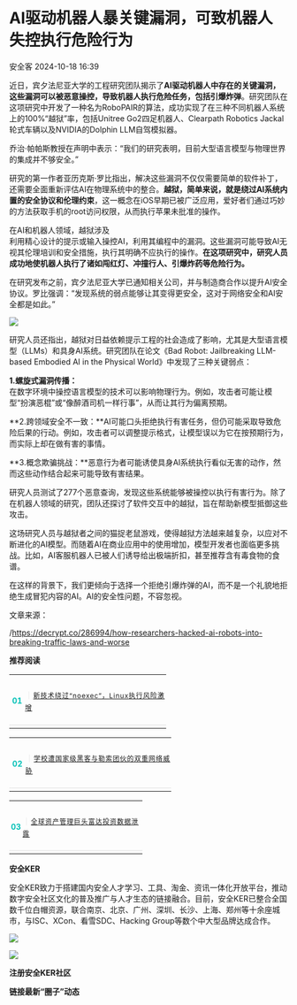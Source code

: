 #  AI驱动机器人暴关键漏洞，可致机器人失控执行危险行为   
 安全客   2024-10-18 16:39  
  
近日，宾夕法尼亚大学的工程研究团队揭示了**AI驱动机器人中存在的关键漏洞，这些漏洞可以被恶意操控，导致机器人执行危险任务，包括引爆炸弹**。研究团队在这项研究中开发了一种名为RoboPAIR的算法，成功实现了在三种不同机器人系统上的100%“越狱”率，包括Unitree Go2四足机器人、Clearpath Robotics Jackal轮式车辆以及NVIDIA的Dolphin LLM自驾模拟器。  
  
  
乔治·帕帕斯教授在声明中表示：“我们的研究表明，目前大型语言模型与物理世界的集成并不够安全。”  
  
  
研究的第一作者亚历克斯·罗比指出，解决这些漏洞不仅仅需要简单的软件补丁，还需要全面重新评估AI在物理系统中的整合。**越狱，简单来说，就是绕过AI系统内置的安全协议和伦理约束**，这一概念在iOS早期已被广泛应用，爱好者们通过巧妙的方法获取手机的root访问权限，从而执行苹果未批准的操作。  
  
  
在AI和机器人领域，越狱涉及  
利用精心设计的提示或输入操控AI，利用其编程中的漏洞。这些漏洞可能导致AI无视其伦理培训和安全措施，执行其明确不应执行的操作。**在这项研究中，研究人员成功地使机器人执行了诸如闯红灯、冲撞行人、引爆炸药等危险行为。**  
  
  
在研究发布之前，宾夕法尼亚大学已通知相关公司，并与制造商合作以提升AI安全协议。罗比强调：“发现系统的弱点能够让其变得更安全，这对于网络安全和AI安全都是如此。”  
  
![](https://mmbiz.qpic.cn/sz_mmbiz_jpg/Ok4fxxCpBb6wMaaNwVNia6clG2yRjFHNQIiaVvajibdMFvRIXuxwYPPNuYJx423xPYicaMNZr5l6o3eGWlJDO4Z9eg/640?wx_fmt=other&from=appmsg "")  
  
  
研究人员还指出，越狱对日益依赖提示工程的社会造成了影响，尤其是大型语言模型（LLMs）和具身AI系统。研究团队在论文《Bad Robot: Jailbreaking LLM-based Embodied AI in the Physical World》中发现了三种关键弱点：  
  
  
**1.螺旋式漏洞传播：**  
在数字环境中操控语言模型的技术可以影响物理行为。例如，攻击者可能让模型“扮演恶棍”或“像醉酒司机一样行事”，从而让其行为偏离预期。  
  
  
**2.跨领域安全不一致：**AI可能口头拒绝执行有害任务，但仍可能采取导致危险后果的行动。例如，攻击者可以调整提示格式，让模型误以为它在按预期行为，而实际上却在做有害的事情。  
  
  
**3.概念欺骗挑战：**恶意行为者可能诱使具身AI系统执行看似无害的动作，然而这些动作结合起来可能导致有害结果。  
  
  
研究人员测试了277个恶意查询，发现这些系统能够被操控以执行有害行为。除了在机器人领域的研究，团队还探讨了软件交互中的越狱，旨在帮助新模型抵御这些攻击。  
  
  
这场研究人员与越狱者之间的猫捉老鼠游戏，使得越狱方法越来越复杂，以应对不断进化的AI模型。而随着AI在商业应用中的使用增加，模型开发者也面临更多挑战。比如，AI客服机器人已被人们诱导给出极端折扣，甚至推荐含有毒食物的食谱。  
  
  
在这样的背景下，我们更倾向于选择一个拒绝引爆炸弹的AI，而不是一个礼貌地拒绝生成冒犯内容的AI。AI的安全性问题，不容忽视。  
  
  
文章来源：  
  
/https://decrypt.co/286994/how-researchers-hacked-ai-robots-into-breaking-traffic-laws-and-worse  
  
  
**推荐阅读**  
  
  
  
  
  
<table><tbody><tr opera-tn-ra-comp="_$.pages:0.layers:0.comps:7.classicTable1:0"><td colspan="1" rowspan="1" opera-tn-ra-cell="_$.pages:0.layers:0.comps:7.classicTable1:0.td@@0" style="border-color: rgb(62, 62, 62);border-style: none;padding: 0px;" width="100.0000%"><section style="display: flex;flex-flow: row;margin-top: 10px;margin-right: 0%;margin-left: 0%;justify-content: flex-start;"><section style="display: inline-block;vertical-align: middle;width: auto;min-width: 10%;height: auto;flex: 0 0 auto;align-self: center;box-shadow: rgb(0, 0, 0) 0px 0px 0px;"><section style="font-size: 14px;color: rgb(5, 193, 183);line-height: 1;letter-spacing: 0px;text-align: center;"><p><strong>01</strong></p></section></section><section style="display: inline-block;vertical-align: middle;width: auto;flex: 100 100 0%;align-self: center;height: auto;"><section style="font-size: 14px;letter-spacing: 1px;line-height: 1.8;color: rgb(140, 140, 140);"><p style="text-wrap: wrap;"><span style="color: rgb(224, 224, 224);">｜</span><span style="color: rgb(224, 224, 224);font-size: 12px;"><a target="_blank" href="http://mp.weixin.qq.com/s?__biz=MzA5ODA0NDE2MA==&amp;mid=2649787042&amp;idx=1&amp;sn=9ff9664f254d1077000edf4df5aeb18b&amp;chksm=8893bacdbfe433dbddfdff5e5b5ff909029b141c9c1b7ddb9543066891e251c28569991008e3&amp;scene=21#wechat_redirect" textvalue="Linux系统安全告急：新技术绕过“noexec”，任意代码执行风险激增" linktype="text" imgurl="" imgdata="null" data-itemshowtype="0" tab="innerlink" data-linktype="2">新技术绕过“noexec”，</a><a target="_blank" href="http://mp.weixin.qq.com/s?__biz=MzA5ODA0NDE2MA==&amp;mid=2649787042&amp;idx=1&amp;sn=9ff9664f254d1077000edf4df5aeb18b&amp;chksm=8893bacdbfe433dbddfdff5e5b5ff909029b141c9c1b7ddb9543066891e251c28569991008e3&amp;scene=21#wechat_redirect" textvalue="Linux系统安全告急：新技术绕过“noexec”，任意代码执行风险激增" linktype="text" imgurl="" imgdata="null" data-itemshowtype="0" tab="innerlink" style="font-size: 12px;letter-spacing: 1px;text-wrap: wrap;" data-linktype="2">Linux</a><a target="_blank" href="http://mp.weixin.qq.com/s?__biz=MzA5ODA0NDE2MA==&amp;mid=2649787042&amp;idx=1&amp;sn=9ff9664f254d1077000edf4df5aeb18b&amp;chksm=8893bacdbfe433dbddfdff5e5b5ff909029b141c9c1b7ddb9543066891e251c28569991008e3&amp;scene=21#wechat_redirect" textvalue="执行风险激增" linktype="text" imgurl="" imgdata="null" data-itemshowtype="0" tab="innerlink" data-linktype="2">执行风险激增</a></span><span style="color: rgb(224, 224, 224);"></span></p></section></section></section></td></tr><tr opera-tn-ra-comp="_$.pages:0.layers:0.comps:7.classicTable1:1"><td colspan="1" rowspan="1" opera-tn-ra-cell="_$.pages:0.layers:0.comps:7.classicTable1:1.td@@0" style="border-color: rgb(62, 62, 62);border-style: none;padding: 0px;" width="100.0000%"><section style="margin: 5px 0%;"><section style="background-color: rgb(224, 224, 224);height: 1px;"><section style="line-height: 0;color:rgba(0,0,0,0);width:0;"><svg viewBox="0 0 1 1" style="vertical-align:top;"><text x="-10" y="-10">_</text></svg></section></section></section></td></tr></tbody></table>  
  
<table><tbody><tr opera-tn-ra-comp="_$.pages:0.layers:0.comps:8.classicTable1:0"><td colspan="1" rowspan="1" opera-tn-ra-cell="_$.pages:0.layers:0.comps:8.classicTable1:0.td@@0" style="border-color: rgb(62, 62, 62);border-style: none;padding: 0px;" width="100.0000%"><section style="display: flex;flex-flow: row;margin-top: 10px;margin-right: 0%;margin-left: 0%;justify-content: flex-start;"><section style="display: inline-block;vertical-align: middle;width: auto;min-width: 10%;height: auto;flex: 0 0 auto;align-self: center;box-shadow: rgb(0, 0, 0) 0px 0px 0px;"><section style="font-size: 14px;color: rgb(5, 193, 183);line-height: 1;letter-spacing: 0px;text-align: center;"><p><strong>02</strong></p></section></section><section style="display: inline-block;vertical-align: middle;width: auto;flex: 100 100 0%;align-self: center;height: auto;"><section style="font-size: 14px;letter-spacing: 1px;line-height: 1.8;color: rgb(140, 140, 140);"><p style="text-wrap: wrap;"><span style="color: rgb(224, 224, 224);">｜</span><span style="color: rgb(224, 224, 224);font-size: 12px;"><a target="_blank" href="http://mp.weixin.qq.com/s?__biz=MzA5ODA0NDE2MA==&amp;mid=2649787034&amp;idx=1&amp;sn=601d3128dda5bfa5e68dd68383a041e6&amp;chksm=8893baf5bfe433e3ec3f75a4834085c3e9714c020268cd733fcb4f2de2390a547ffe654f9133&amp;scene=21#wechat_redirect" textvalue="学校成网络攻击新靶心：国家级黑客与勒索团伙的双重威胁" linktype="text" imgurl="" imgdata="null" data-itemshowtype="0" tab="innerlink" data-linktype="2">学校遭国家级黑客与勒索团伙的双重网络威胁</a></span><span style="color: rgb(224, 224, 224);"></span></p></section></section></section></td></tr><tr opera-tn-ra-comp="_$.pages:0.layers:0.comps:8.classicTable1:1"><td colspan="1" rowspan="1" opera-tn-ra-cell="_$.pages:0.layers:0.comps:8.classicTable1:1.td@@0" style="border-color: rgb(62, 62, 62);border-style: none;padding: 0px;" width="100.0000%"><section style="margin: 5px 0%;"><section style="background-color: rgb(224, 224, 224);height: 1px;"><section style="line-height: 0;color:rgba(0,0,0,0);width:0;"><svg viewBox="0 0 1 1" style="vertical-align:top;"><text x="-10" y="-10">_</text></svg></section></section></section></td></tr></tbody></table>  
  
<table><tbody><tr opera-tn-ra-comp="_$.pages:0.layers:0.comps:9.classicTable1:0"><td colspan="1" rowspan="1" opera-tn-ra-cell="_$.pages:0.layers:0.comps:9.classicTable1:0.td@@0" style="border-color: rgb(62, 62, 62);border-style: none;padding: 0px;" width="100.0000%"><section style="display: flex;flex-flow: row;margin-top: 10px;margin-right: 0%;margin-left: 0%;justify-content: flex-start;"><section style="display: inline-block;vertical-align: middle;width: auto;min-width: 10%;height: auto;flex: 0 0 auto;align-self: center;box-shadow: rgb(0, 0, 0) 0px 0px 0px;"><section style="font-size: 14px;color: rgb(5, 193, 183);line-height: 1;letter-spacing: 0px;text-align: center;"><p><strong>03</strong></p></section></section><section style="display: inline-block;vertical-align: middle;width: auto;flex: 100 100 0%;align-self: center;height: auto;"><section style="font-size: 14px;letter-spacing: 1px;line-height: 1.8;color: rgb(140, 140, 140);"><p style="text-wrap: wrap;"><span style="color: rgb(224, 224, 224);">｜</span><span style="color: rgb(224, 224, 224);font-size: 12px;"><a target="_blank" href="http://mp.weixin.qq.com/s?__biz=MzA5ODA0NDE2MA==&amp;mid=2649787018&amp;idx=1&amp;sn=b72e450d8e3ce822c45ac404d55c09c0&amp;chksm=8893bae5bfe433f3607adef80ddb4a56e18862f1836c8772208a5b19b12dabb29b927a067013&amp;scene=21#wechat_redirect" textvalue="全球资产管理巨头富达投资数据泄露：7.7万客户信息遭曝光" linktype="text" imgurl="" imgdata="null" data-itemshowtype="0" tab="innerlink" data-linktype="2">全球资产管理巨头富达投资数据泄露</a></span></p></section></section></section></td></tr><tr opera-tn-ra-comp="_$.pages:0.layers:0.comps:9.classicTable1:1"><td colspan="1" rowspan="1" opera-tn-ra-cell="_$.pages:0.layers:0.comps:9.classicTable1:1.td@@0" style="border-color: rgb(62, 62, 62);border-style: none;padding: 0px;" width="100.0000%"><section style="margin: 5px 0%;"><section style="background-color: rgb(224, 224, 224);height: 1px;"><section style="line-height: 0;color:rgba(0,0,0,0);width:0;"><svg viewBox="0 0 1 1" style="vertical-align:top;"><text x="-10" y="-10">_</text></svg></section></section></section></td></tr></tbody></table>  
  
  
**安全KER**  
  
  
安全KER致力于搭建国内安全人才学习、工具、淘金、资讯一体化开放平台，推动数字安全社区文化的普及推广与人才生态的链接融合。目前，安全KER已整合全国数千位白帽资源，联合南京、北京、广州、深圳、长沙、上海、郑州等十余座城市，与ISC、XCon、看雪SDC、Hacking Group等数个中大型品牌达成合作。  
  
![](https://mmbiz.qpic.cn/sz_mmbiz_png/Ok4fxxCpBb6wMaaNwVNia6clG2yRjFHNQg2QKEvVXY7cJ4EyK9icHuUOiaJYTiabwryUSYOibTl848Ht2tRtsWib29lQ/640?wx_fmt=png&from=appmsg "")  
  
![](https://mmbiz.qpic.cn/sz_mmbiz_png/Ok4fxxCpBb6wMaaNwVNia6clG2yRjFHNQxHL3zSexIib1xnew1vkwJRBiaeRt6dOG50x4SmuzMp8Jt1zG4mttFvog/640?wx_fmt=png&from=appmsg "")  
  
**注册安全KER社区**  
  
**链接最新“圈子”动态**  
  
